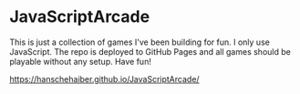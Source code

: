 # JavaScriptArcade

This is just a collection of games I've been building for fun. I only use JavaScript. The repo is deployed to GitHub Pages and all games should be playable without any setup. Have fun!

https://hanschehaiber.github.io/JavaScriptArcade/
